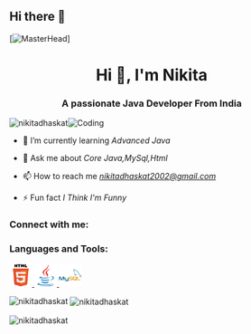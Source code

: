 ## Hi there 👋
[![MasterHead](https://www.google.com/search?sca_esv=5ea039d3f5929d6f&rlz=1C1GCEU_enIN1161IN1161&sxsrf=AHTn8zoWRn1vGlk5uJsSkbZdiWriuvuKyw:1747476707302&q=coding+banner+gif+image+for+github&udm=2&fbs=ABzOT_CWdhQLP1FcmU5B0fn3xuWpA-dk4wpBWOGsoR7DG5zJBkzPWUS0OtApxR2914vrjk60CMaA0jPMd-1UByCaBk9RKJ4HEp1SDb4A8RXo1r1hGBfiKMSt_TMxeT9qIWOfrkTRcZEbvkPWAxvKnVoYamBSvzGShNGtazFU2DO1kvSzHlpcsPhEz9nmyhBcxJuVzH5dxhZ9s2OSjJOnu3mNia_ntJzH8Q&sa=X&ved=2ahUKEwiIoZGDoqqNAxWJUGcHHUFiDNMQtKgLegQIIxAB&biw=744&bih=631&dpr=1.46#vhid=TkI7gQ7Q4UqbWM&vssid=mosaic)]
<h1 align="center">Hi 👋, I'm Nikita</h1>
<h3 align="center">A passionate Java Developer From India</h3>

<img align="right" alt="Coding" width="400" src="https://camo.githubusercontent.com/a69ef1e4a173201181c22ac940c8b17935229d4d45ac5276631cbf4ba3d21db4/68747470733a2f2f6d69722d73332d63646e2d63662e626568616e63652e6e65742f70726f6a6563745f6d6f64756c65732f646973702f3630313031343131363737303437352e363036386265666634363430612e676966">

<p align="left"> <img src="https://komarev.com/ghpvc/?username=nikitadhaskat&label=Profile%20views&color=0e75b6&style=flat" alt="nikitadhaskat" /> </p>

- 🌱 I’m currently learning *Advanced Java*

- 💬 Ask me about *Core Java,MySql,Html*

- 📫 How to reach me *nikitadhaskat2002@gmail.com*

- ⚡ Fun fact *I Think I'm Funny*

<h3 align="left">Connect with me:</h3>
<p align="left">
</p>

<h3 align="left">Languages and Tools:</h3>
<p align="left"> <a href="https://www.w3.org/html/" target="_blank" rel="noreferrer"> <img src="https://raw.githubusercontent.com/devicons/devicon/master/icons/html5/html5-original-wordmark.svg" alt="html5" width="40" height="40"/> </a> <a href="https://www.java.com" target="_blank" rel="noreferrer"> <img src="https://raw.githubusercontent.com/devicons/devicon/master/icons/java/java-original.svg" alt="java" width="40" height="40"/> </a> <a href="https://www.mysql.com/" target="_blank" rel="noreferrer"> <img src="https://raw.githubusercontent.com/devicons/devicon/master/icons/mysql/mysql-original-wordmark.svg" alt="mysql" width="40" height="40"/> </a> </p>

<p><img align="left" src="https://github-readme-stats.vercel.app/api/top-langs?username=nikitadhaskat&show_icons=true&locale=en&layout=compact" alt="nikitadhaskat" /></p>

<p>&nbsp;<img align="center" src="https://github-readme-stats.vercel.app/api?username=nikitadhaskat&show_icons=true&locale=en" alt="nikitadhaskat" /></p>

<p><img align="center" src="https://github-readme-streak-stats.herokuapp.com/?user=nikitadhaskat&" alt="nikitadhaskat" /></p>

